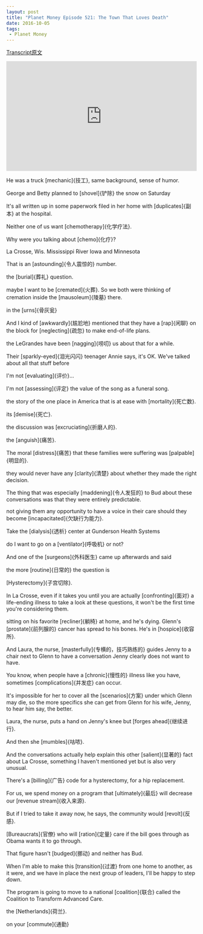 ```yaml
---
layout: post
title: "Planet Money Episode 521: The Town That Loves Death"
date: 2016-10-05
tags:
 - Planet Money
---
```


[Transcript原文](http://www.npr.org/templates/transcript/transcript.php?storyId=496751771)

<iframe src="https://www.npr.org/player/embed/496751771/496761553" width="100%" height="290" frameborder="0" scrolling="no" title="NPR embedded audio player"></iframe>

He was a truck [mechanic]{技工}, same background, sense of humor. 

George and Betty planned to [shovel]{铲除} the snow on Saturday

It's all written up in some paperwork filed in her home with [duplicates]{副本} at the hospital. 

Neither one of us want [chemotherapy]{化学疗法}.

Why were you talking about [chemo]{化疗}?

La Crosse, Wis. 
Mississippi River
Iowa and Minnesota

That is an [astounding]{令人震惊的} number.

the [burial]{葬礼} question.

maybe I want to be [cremated]{火葬}. So we both were thinking of cremation inside the [mausoleum]{陵墓} there.

in the [urns]{骨灰瓮}

And I kind of [awkwardly]{尴尬地} mentioned that they have a [rap]{闲聊} on the block for [neglecting]{疏忽} to make end-of-life plans. 

the LeGrandes have been [nagging]{唠叨} us about that for a while.

Their [sparkly-eyed]{泪光闪闪} teenager Annie says, it's OK. We've talked about all that stuff before

I'm not [evaluating]{评价}...

I'm not [assessing]{评定} the value of the song as a funeral song. 

the story of the one place in America that is at ease with [mortality]{死亡数}.

its [demise]{死亡}.

the discussion was [excruciating]{折磨人的}.

the [anguish]{痛苦}.

The moral [distress]{痛苦} that these families were suffering was [palpable]{明显的}. 

they would never have any [clarity]{清楚} about whether they made the right decision.

The thing that was especially [maddening]{令人发狂的} to Bud about these conversations was that they were entirely predictable.

not giving them any opportunity to have a voice in their care should they become [incapacitated]{欠缺行为能力}.

Take the [dialysis]{透析} center at Gunderson Health Systems

do I want to go on a [ventilator]{呼吸机} or not? 

And one of the [surgeons]{外科医生} came up afterwards and said

the more [routine]{日常的} the question is

[Hysterectomy]{子宫切除}.

In La Crosse, even if it takes you until you are actually [confronting]{面对} a life-ending illness to take a look at these questions, it won't be the first time you're considering them. 

sitting on his favorite [recliner]{躺椅} at home, and he's dying. Glenn's [prostate]{前列腺的} cancer has spread to his bones. He's in [hospice]{收容所}. 

And Laura, the nurse, [masterfully]{专横的，技巧熟练的} guides Jenny to a chair next to Glenn to have a conversation Jenny clearly does not want to have.

You know, when people have a [chronic]{慢性的} illness like you have, sometimes [complications]{并发症} can occur. 

It's impossible for her to cover all the [scenarios]{方案} under which Glenn may die, so the more specifics she can get from Glenn for his wife, Jenny, to hear him say, the better.

Laura, the nurse, puts a hand on Jenny's knee but [forges ahead]{继续进行}.

And then she [mumbles]{咕哝}.

And the conversations actually help explain this other [salient]{显著的} fact about La Crosse, something I haven't mentioned yet but is also very unusual.

There's a [billing]{广告} code for a hysterectomy, for a hip replacement. 

For us, we spend money on a program that [ultimately]{最后} will decrease our [revenue stream]{收入来源}.

But if I tried to take it away now, he says, the community would [revolt]{反感}.

[Bureaucrats]{官僚} who will [ration]{定量} care if the bill goes through as Obama wants it to go through.

That figure hasn't [budged]{挪动} and neither has Bud. 

When I'm able to make this [transition]{过渡} from one home to another, as it were, and we have in place the next group of leaders, I'll be happy to step down.

The program is going to move to a national [coalition]{联合} called the Coalition to Transform Advanced Care. 

the [Netherlands]{荷兰}.

on your [commute]{通勤} 
